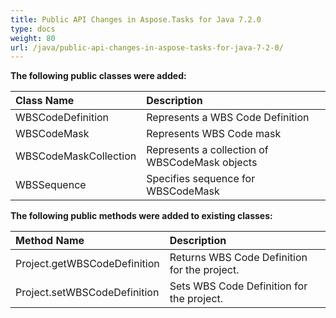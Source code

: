 ```yaml
---
title: Public API Changes in Aspose.Tasks for Java 7.2.0
type: docs
weight: 80
url: /java/public-api-changes-in-aspose-tasks-for-java-7-2-0/
---
```


**The following public classes were added:**

|Class Name |Description |
| :- | :- |
|WBSCodeDefinition |Represents a WBS Code Definition |
|WBSCodeMask |Represents WBS Code mask |
|WBSCodeMaskCollection |Represents a collection of WBSCodeMask objects |
|WBSSequence |Specifies sequence for WBSCodeMask |
**The following public methods were added to existing classes:**

|Method Name |Description |
| :- | :- |
|Project.getWBSCodeDefinition |Returns WBS Code Definition for the project. |
|Project.setWBSCodeDefinition |Sets WBS Code Definition for the project. |

